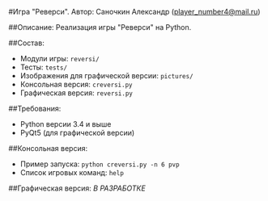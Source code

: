 ﻿#Игра "Реверси".
Автор: Саночкин Александр (player_number4@mail.ru)

##Описание:
Реализация игры "Реверси" на Python.

##Состав:
* Модули игры: `reversi/` 
* Тесты: `tests/`
* Изображения для графической версии: `pictures/`
* Консольная версия: `creversi.py`
* Графическая версия: `reversi.py`
	
##Требования:
* Python версии 3.4 и выше
* PyQt5 (для графической версии)
	
##Консольная версия:
* Пример запуска: `python creversi.py -n 6 pvp`
* Список игровых команд: `help` 
	
##Графическая версия:
*В РАЗРАБОТКЕ*

